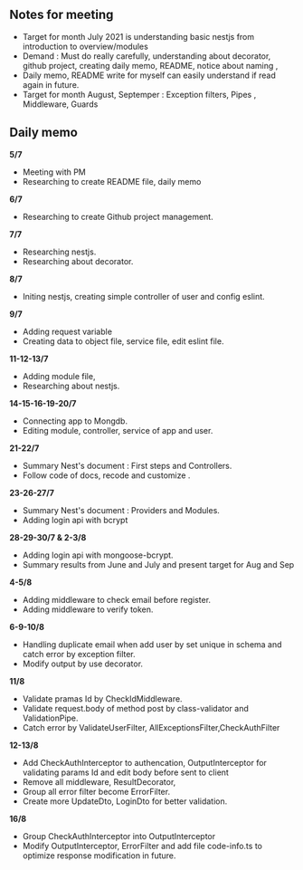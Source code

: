 ## **Notes for meeting**

- Target for month July 2021  is understanding basic nestjs from introduction to overview/modules
- Demand : Must do really carefully, understanding about decorator, github project, creating daily memo, README, notice about naming ,
- Daily memo, README write for myself can easily understand if  read again in future.
- Target for month August, Septemper : Exception filters,  Pipes , Middleware, Guards
## **Daily memo**

**5/7**
- Meeting with PM
- Researching to create README file, daily memo

**6/7**
- Researching to create Github project management. 

**7/7**
- Researching nestjs.
- Researching about decorator.

**8/7**
- Initing nestjs, creating simple controller of user and config eslint. 

**9/7**
- Adding request variable
- Creating data to object file, service file, edit eslint file.

**11-12-13/7**
- Adding module file,
- Researching about nestjs.

**14-15-16-19-20/7**
- Connecting app to Mongdb.
- Editing module, controller, service of app and user. 	

**21-22/7**
- Summary Nest's document  : First steps and Controllers.
- Follow code of docs, recode and customize .

**23-26-27/7**
- Summary Nest's document  : Providers and Modules.
- Adding login api with bcrypt


**28-29-30/7 & 2-3/8**
- Adding login api with mongoose-bcrypt.
- Summary results from June and July and present target for Aug and Sep

**4-5/8**
- Adding middleware to check email before register.
- Adding middleware to verify token.

**6-9-10/8**
- Handling duplicate email when add user by set unique in schema and catch error by exception filter.
- Modify output by use decorator.

**11/8**
- Validate pramas Id by CheckIdMiddleware.
- Validate request.body of method post by class-validator and ValidationPipe.
- Catch error by ValidateUserFilter, AllExceptionsFilter,CheckAuthFilter

**12-13/8**
- Add CheckAuthInterceptor to authencation, OutputInterceptor for validating params Id and edit body before sent to client 
- Remove all middleware, ResultDecorator, 
- Group all error filter become ErrorFilter.
- Create more UpdateDto, LoginDto for better validation.

**16/8**
- Group CheckAuthInterceptor into OutputInterceptor
- Modify OutputInterceptor, ErrorFilter and add file code-info.ts to optimize response modification in future.

